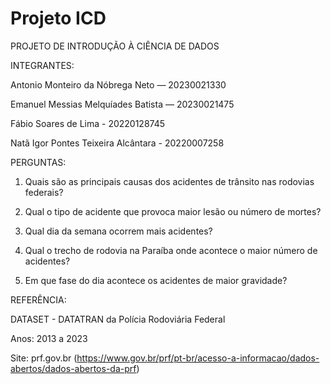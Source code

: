 # Projeto ICD
 PROJETO DE INTRODUÇÃO À CIÊNCIA DE DADOS

INTEGRANTES: 

Antonio Monteiro da Nóbrega Neto — 20230021330

Emanuel Messias Melquíades Batista — 20230021475

Fábio Soares de Lima - 20220128745

Natã Igor Pontes Teixeira Alcântara - 20220007258


PERGUNTAS:



1. Quais são as principais causas dos acidentes de trânsito nas rodovias federais?

2. Qual o tipo de acidente que provoca maior lesão ou número de mortes?

3. Qual dia da semana ocorrem mais acidentes?

4. Qual o trecho de rodovia na Paraíba onde acontece o maior número de acidentes?
 
5. Em que fase do dia acontece os acidentes de maior gravidade?




REFERÊNCIA:

DATASET - DATATRAN da Polícia Rodoviária Federal

Anos: 2013 a 2023

Site: prf.gov.br (https://www.gov.br/prf/pt-br/acesso-a-informacao/dados-abertos/dados-abertos-da-prf)
